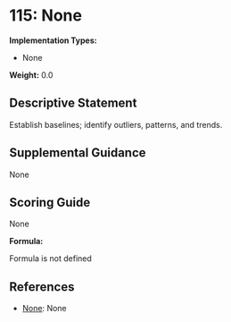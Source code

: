 # 115: None

**Implementation Types:**

- None

**Weight:** 0.0

## Descriptive Statement

Establish baselines; identify outliers, patterns, and trends.

## Supplemental Guidance

None

## Scoring Guide

None

**Formula:**

Formula is not defined

## References

- [None](None): None

